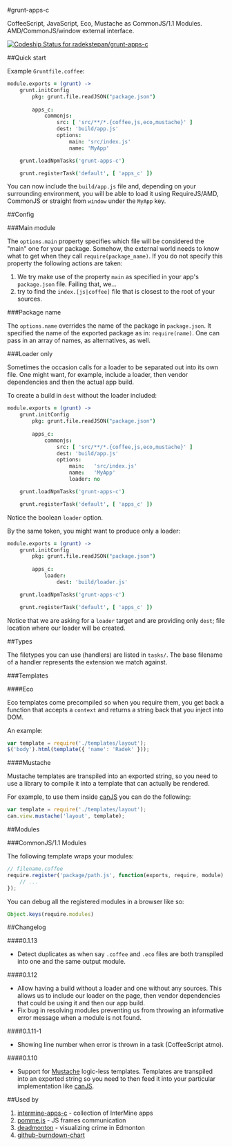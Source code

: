 #grunt-apps-c

CoffeeScript, JavaScript, Eco, Mustache as CommonJS/1.1 Modules. AMD/CommonJS/window external interface.

[ ![Codeship Status for radekstepan/grunt-apps-c](https://www.codeship.io/projects/7c42c200-2543-0131-75e4-3aa0f2c98596/status?branch=master)](https://www.codeship.io/projects/8915)

##Quick start

Example `Gruntfile.coffee`:

```coffeescript
module.exports = (grunt) ->
    grunt.initConfig
        pkg: grunt.file.readJSON("package.json")
        
        apps_c:
            commonjs:
                src: [ 'src/**/*.{coffee,js,eco,mustache}' ]
                dest: 'build/app.js'
                options:
                    main: 'src/index.js'
                    name: 'MyApp'

    grunt.loadNpmTasks('grunt-apps-c')

    grunt.registerTask('default', [ 'apps_c' ])
```

You can now include the `build/app.js` file and, depending on your surrounding environment, you will be able to load it using RequireJS/AMD, CommonJS or straight from `window` under the `MyApp` key.

##Config

###Main module

The `options.main` property specifies which file will be considered the "main" one for your package. Somehow, the external world needs to know what to get when they call `require(package_name)`. If you do not specify this property the following actions are taken:

1. We try make use of the property `main` as specified in your app's `package.json` file. Failing that, we...
1. try to find the `index.[js|coffee]` file that is closest to the root of your sources.

###Package name

The `options.name` overrides the name of the package in `package.json`. It specified the name of the exported package as in: `require(name)`. One can pass in an array of names, as alternatives, as well.

###Loader only

Sometimes the occasion calls for a loader to be separated out into its own file. One might want, for example, include a loader, then vendor dependencies and then the actual app build.

To create a build in `dest` without the loader included:

```coffeescript
module.exports = (grunt) ->
    grunt.initConfig
        pkg: grunt.file.readJSON("package.json")
        
        apps_c:
            commonjs:
                src: [ 'src/**/*.{coffee,js,eco,mustache}' ]
                dest: 'build/app.js'
                options:
                    main:   'src/index.js'
                    name:   'MyApp'
                    loader: no

    grunt.loadNpmTasks('grunt-apps-c')

    grunt.registerTask('default', [ 'apps_c' ])
```

Notice the boolean `loader` option.

By the same token, you might want to produce only a loader:

```coffeescript
module.exports = (grunt) ->
    grunt.initConfig
        pkg: grunt.file.readJSON("package.json")
        
        apps_c:
            loader:
                dest: 'build/loader.js'

    grunt.loadNpmTasks('grunt-apps-c')

    grunt.registerTask('default', [ 'apps_c' ])
```

Notice that we are asking for a `loader` target and are providing only `dest`; file location where our loader will be created.

##Types

The filetypes you can use (handlers) are listed in `tasks/`. The base filename of a handler represents the extension we match against.

###Templates

####Eco

Eco templates come precompiled so when you require them, you get back a function that accepts a `context` and returns a string back that you inject into DOM.

An example:

```javascript
var template = require('./templates/layout');
$('body').html(template({ 'name': 'Radek' }));
```

####Mustache

Mustache templates are transpiled into an exported string, so you need to use a library to compile it into a template that can actually be rendered.

For example, to use them inside [canJS](http://canjs.com/guides/Mustache.html) you can do the following:

```javascript
var template = require('./templates/layout');
can.view.mustache('layout', template);
```

##Modules

###CommonJS/1.1 Modules

The following template wraps your modules:

```javascript
// filename.coffee
require.register('package/path.js', function(exports, require, module) {
    // ...
});
```

You can debug all the registered modules in a browser like so:

```javascript
Object.keys(require.modules)
```

##Changelog

####0.1.13

- Detect duplicates as when say `.coffee` and `.eco` files are both transpiled into one and the same output module.

####0.1.12

- Allow having a build without a loader and one without any sources. This allows us to include our loader on the page, then vendor dependencies that could be using it and then our app build.
- Fix bug in resolving modules preventing us from throwing an informative error message when a module is not found.

####0.1.11-1

- Showing line number when error is thrown in a task (CoffeeScript atmo).

####0.1.10

- Support for [Mustache](http://mustache.github.io/) logic-less templates. Templates are transpiled into an exported string so you need to then feed it into your particular implementation like [canJS](http://canjs.com/guides/Mustache.html).

##Used by

1. [intermine-apps-c](https://github.com/intermine/intermine-apps-c) - collection of InterMine apps
1. [pomme.js](https://github.com/radekstepan/pomme.js) - JS frames communication
1. [deadmonton](https://github.com/radekstepan/deadmonton) - visualizing crime in Edmonton
1. [github-burndown-chart](https://github.com/radekstepan/github-burndown-chart)